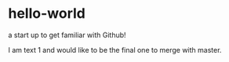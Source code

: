 # hello-world
a start up to get familiar with Github!

I am text 1 and would like to be the final one to merge with master.

